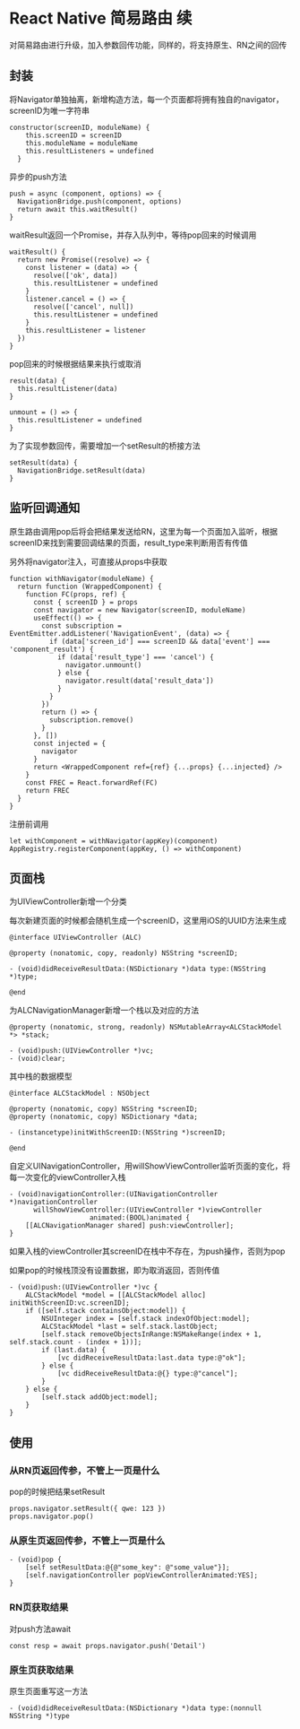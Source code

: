 # React Native 简易路由 续

对简易路由进行升级，加入参数回传功能，同样的，将支持原生、RN之间的回传

## 封装

将Navigator单独抽离，新增构造方法，每一个页面都将拥有独自的navigator，screenID为唯一字符串

```
constructor(screenID, moduleName) {
    this.screenID = screenID
    this.moduleName = moduleName
    this.resultListeners = undefined
  }
```

异步的push方法

```
push = async (component, options) => {
  NavigationBridge.push(component, options)
  return await this.waitResult()
}
```

waitResult返回一个Promise，并存入队列中，等待pop回来的时候调用

```
waitResult() {
  return new Promise((resolve) => {
    const listener = (data) => {
      resolve(['ok', data])
      this.resultListener = undefined
    }
    listener.cancel = () => {
      resolve(['cancel', null])
      this.resultListener = undefined
    }
    this.resultListener = listener
  })
}
```

pop回来的时候根据结果来执行或取消

```
result(data) {
  this.resultListener(data)
}

unmount = () => {
  this.resultListener = undefined
}
```

为了实现参数回传，需要增加一个setResult的桥接方法

```
setResult(data) {
  NavigationBridge.setResult(data)
}
```

## 监听回调通知

原生路由调用pop后将会把结果发送给RN，这里为每一个页面加入监听，根据screenID来找到需要回调结果的页面，result_type来判断用否有传值

另外将navigator注入，可直接从props中获取

```
function withNavigator(moduleName) {
  return function (WrappedComponent) {
    function FC(props, ref) {
      const { screenID } = props
      const navigator = new Navigator(screenID, moduleName)
      useEffect(() => {
        const subscription = EventEmitter.addListener('NavigationEvent', (data) => { 
          if (data['screen_id'] === screenID && data['event'] === 'component_result') {
            if (data['result_type'] === 'cancel') { 
              navigator.unmount()
            } else {
              navigator.result(data['result_data'])
            }
          }
        })
        return () => {
          subscription.remove()
        }
      }, [])
      const injected = {
        navigator
      }
      return <WrappedComponent ref={ref} {...props} {...injected} /> 
    }
    const FREC = React.forwardRef(FC)
    return FREC
  }
}
```

注册前调用

```
let withComponent = withNavigator(appKey)(component)
AppRegistry.registerComponent(appKey, () => withComponent)
```

## 页面栈

为UIViewController新增一个分类

每次新建页面的时候都会随机生成一个screenID，这里用iOS的UUID方法来生成

```
@interface UIViewController (ALC)

@property (nonatomic, copy, readonly) NSString *screenID;

- (void)didReceiveResultData:(NSDictionary *)data type:(NSString *)type;

@end
```

为ALCNavigationManager新增一个栈以及对应的方法
```
@property (nonatomic, strong, readonly) NSMutableArray<ALCStackModel *> *stack;

- (void)push:(UIViewController *)vc;
- (void)clear;
```

其中栈的数据模型

```
@interface ALCStackModel : NSObject

@property (nonatomic, copy) NSString *screenID;
@property (nonatomic, copy) NSDictionary *data;

- (instancetype)initWithScreenID:(NSString *)screenID;

@end
```

自定义UINavigationController，用willShowViewController监听页面的变化，将每一次变化的viewController入栈

```
- (void)navigationController:(UINavigationController *)navigationController
      willShowViewController:(UIViewController *)viewController
                    animated:(BOOL)animated {
    [[ALCNavigationManager shared] push:viewController];
}
```

如果入栈的viewController其screenID在栈中不存在，为push操作，否则为pop

如果pop的时候栈顶没有设置数据，即为取消返回，否则传值

```
- (void)push:(UIViewController *)vc {
    ALCStackModel *model = [[ALCStackModel alloc] initWithScreenID:vc.screenID];
    if ([self.stack containsObject:model]) {
        NSUInteger index = [self.stack indexOfObject:model];
        ALCStackModel *last = self.stack.lastObject;
        [self.stack removeObjectsInRange:NSMakeRange(index + 1, self.stack.count - (index + 1))];
        if (last.data) {
            [vc didReceiveResultData:last.data type:@"ok"];
        } else {
            [vc didReceiveResultData:@{} type:@"cancel"];
        }
    } else {
        [self.stack addObject:model];
    }
}
```

## 使用

### 从RN页返回传参，不管上一页是什么

pop的时候把结果setResult
```
props.navigator.setResult({ qwe: 123 })
props.navigator.pop()
```

### 从原生页返回传参，不管上一页是什么

```
- (void)pop {
    [self setResultData:@{@"some_key": @"some_value"}];
    [self.navigationController popViewControllerAnimated:YES];
}
```

### RN页获取结果

对push方法await
```
const resp = await props.navigator.push('Detail')
```

### 原生页获取结果

原生页面重写这一方法

```
- (void)didReceiveResultData:(NSDictionary *)data type:(nonnull NSString *)type
```


